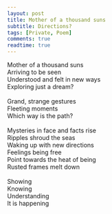 ```yaml
---
layout: post
title: Mother of a thousand suns
subtitle: Directions?
tags: [Private, Poem]
comments: true
readtime: true
---
```


Mother of a thousand suns\
Arriving to be seen\
Understood and felt in new ways\
Exploring just a dream?\
\
Grand, strange gestures\
Fleeting moments\
Which way is the path?\
\
Mysteries in face and facts rise\
Ripples shroud the seas\
Waking up with new directions\
Feelings being free\
Point towards the heat of being\
Rusted frames melt down\
\
Showing\
Knowing\
Understanding\
It is happening

